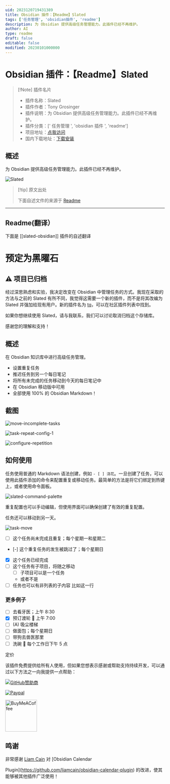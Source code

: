 ```yaml
---
uid: 2023120719431389
title: Obsidian 插件：【Readme】Slated
tags: ['任务管理', 'obsidian插件', 'readme']
description: 为 Obsidian 提供高级任务管理能力。此插件已经不再维护。
author: AI
type: readme
draft: false
editable: false
modified: 20230101000000
---
```


# Obsidian 插件：【Readme】Slated

> [!Note] 插件名片
> - 插件名称：Slated
> - 插件作者：Tony Grosinger
> - 插件说明：为 Obsidian 提供高级任务管理能力。此插件已经不再维护。
> - 插件分类：[' 任务管理 ', 'obsidian 插件 ', 'readme']
> - 项目地址：[点我访问](https://github.com/tgrosinger/slated-obsidian)
> - 国内下载地址：[下载安装](https://pkmer.cn/products/plugin/pluginMarket/?slated-obsidian)

## 概述

为 Obsidian 提供高级任务管理能力。此插件已经不再维护。

![Slated](https://cdn.pkmer.cn/covers/slated-obsidian.png!pkmer)

> [!tip] 原文出处
>
>下面自述文件的来源于 [Readme](https://ghproxy.net/https://raw.githubusercontent.com/tgrosinger/slated-obsidian/main/README.md)
>

---

## Readme(翻译）

下面是 [[slated-obsidian]] 插件的自述翻译

# 预定为黑曜石

## ⚠ 项目已归档

经过深思熟虑和实验，我决定改变在 Obsidian 中管理任务的方式。我现在采取的方法与之前的 Slated 有所不同，我觉得这需要一个新的插件，而不是将其改编为 Slated 并强加给现有用户。新的插件名为 [tq](https://github.com/tgrosinger/tq-obsidian)，可以在社区插件列表中找到。

如果你想继续使用 Slated，请与我联系，我们可以讨论取消归档这个存储库。

感谢您的理解和支持！

## 概述

在 Obsidian 知识库中进行高级任务管理。

- 设置重复任务
- 推迟任务到另一个每日笔记
- 将所有未完成的任务移动到今天的每日笔记中
- 在 Obsidian 移动版中可用
- 全部使用 100% 的 Obsidian Markdown！

## 截图

![move-incomplete-tasks](https://cdn.pkmer.cn/covers/slated-obsidian_1_0.gif!pkmer)

![task-repeat-config-1](https://cdn.pkmer.cn/covers/slated-obsidian_1_1.png!pkmer)

![configure-repetition](https://cdn.pkmer.cn/covers/slated-obsidian_1_2.gif!pkmer)

## 如何使用

任务使用普通的 Markdown 语法创建，例如 `- [ ] 浇花`。一旦创建了任务，可以使用此插件添加的命令来配置重复或移动任务。最简单的方法是将它们绑定到热键上，或者使用命令面板。

![slated-command-palette](https://cdn.pkmer.cn/covers/slated-obsidian_1_3.png!pkmer)

重复配置也可以手动编辑，但使用界面可以确保创建了有效的重复配置。

任务还可以移动到另一天。

![task-move](https://cdn.pkmer.cn/covers/slated-obsidian_1_4.png!pkmer)

- [ ] 这个任务尚未完成且重复；每个星期一和星期二
- [-] 这个重复任务的发生被跳过了；每个星期日
- [x] 这个任务已经完成
- [ ] 这个任务有子项目，将随之移动
  - [ ] 子项目可以是一个任务
  - 或者不是
- [ ] 任务也可以有非列表的子内容
      比如这一行

### 更多例子

- [ ] 去看牙医；上午 8:30
- [x] 预订渡轮 📅 上午 7:00
- [ ] (A) 吸尘楼梯
- [ ] 做面包；每个星期日
- [ ] 带狗去兽医那里
- [ ] 洗碗 📅 每个工作日下午 5 点

定价

该插件免费提供给所有人使用，但如果您想表示感谢或帮助支持持续开发，可以通过以下方法之一向我提供一点帮助：

[![GitHub赞助商](https://img.shields.io/github/sponsors/tgrosinger?style=social)](https://github.com/sponsors/tgrosinger)

[![Paypal](https://img.shields.io/badge/paypal-tgrosinger-yellow?style=social&logo=paypal)](https://paypal.me/tgrosinger)

[<img src="https://cdn.buymeacoffee.com/buttons/v2/default-yellow.png" alt="BuyMeACoffee" width="100">](https://www.buymeacoffee.com/tgrosinger)

## 鸣谢

非常感谢 [Liam Cain](https://github.com/liamcain) 对 [Obsidian Calendar

Plugin](https://github.com/liamcain/obsidian-calendar-plugin) 的改进，使其能够被其他插件广泛使用！
